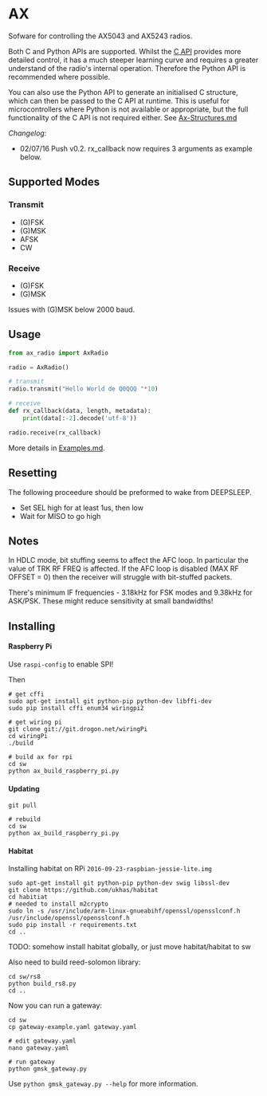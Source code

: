 # AX

Sofware for controlling the AX5043 and AX5243 radios.

Both C and Python APIs are supported. Whilst the [C API](ax/C-API.md)
provides more detailed control, it has a much steeper learning curve
and requires a greater understand of the radio's internal
operation. Therefore the Python API is recommended where possible.

You can also use the Python API to generate an initialised C
structure, which can then be passed to the C API at runtime. This is
useful for microcontrollers where Python is not available or
appropriate, but the full functionality of the C API is not required
either. See [Ax-Structures.md](Ax-Structures.md)

*Changelog:*
* 02/07/16 Push v0.2. rx_callback now requires 3 arguments as example below.

## Supported Modes

### Transmit

* (G)FSK
* (G)MSK
* AFSK
* CW

### Receive

* (G)FSK
* (G)MSK

Issues with (G)MSK below 2000 baud.

## Usage

```python
from ax_radio import AxRadio

radio = AxRadio()

# transmit
radio.transmit("Hello World de Q0QQQ "*10)

# receive
def rx_callback(data, length, metadata):
    print(data[:-2].decode('utf-8'))

radio.receive(rx_callback)
```

More details in [Examples.md](Examples.md).

## Resetting

The following proceedure should be preformed to wake from DEEPSLEEP.

* Set SEL high for at least 1us, then low
* Wait for MISO to go high

## Notes

In HDLC mode, bit stuffing seems to affect the AFC loop. In particular
the value of TRK RF FREQ is affected. If the AFC loop is disabled (MAX
RF OFFSET = 0) then the receiver will struggle with bit-stuffed packets.

There's minimum IF frequencies - 3.18kHz for FSK modes and 9.38kHz for
ASK/PSK. These might reduce sensitivity at small bandwidths!


## Installing

#### Raspberry Pi

Use `raspi-config` to enable SPI!

Then

```
# get cffi
sudo apt-get install git python-pip python-dev libffi-dev
sudo pip install cffi enum34 wiringpi2

# get wiring pi
git clone git://git.drogon.net/wiringPi
cd wiringPi
./build

# build ax for rpi
cd sw
python ax_build_raspberry_pi.py
```

#### Updating

```
git pull

# rebuild
cd sw
python ax_build_raspberry_pi.py
```

#### Habitat

Installing habitat on RPi `2016-09-23-raspbian-jessie-lite.img`

```
sudo apt-get install git python-pip python-dev swig libssl-dev
git clone https://github.com/ukhas/habitat
cd habitiat
# needed to install m2crypto
sudo ln -s /usr/include/arm-linux-gnueabihf/openssl/opensslconf.h /usr/include/openssl/opensslconf.h
sudo pip install -r requirements.txt
cd ..
```

TODO: somehow install habitat globally, or just move habitat/habitat to sw

Also need to build reed-solomon library:

```
cd sw/rs8
python build_rs8.py
cd ..
```

Now you can run a gateway:

```
cd sw
cp gateway-example.yaml gateway.yaml

# edit gateway.yaml
nano gateway.yaml

# run gateway
python gmsk_gateway.py
```

Use `python gmsk_gateway.py --help` for more information.
